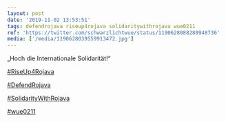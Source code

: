 ```yaml
---
layout: post
date: '2019-11-02 13:53:51'
tags: defendrojava riseup4rojava solidaritywithrojava wue0211
ref: 'https://twitter.com/schwarzlichtwue/status/1190628088280948736'
media: ['/media/1190628039559913472.jpg']
---
```

„Hoch die Internationale Solidarität!“

[#RiseUp4Rojava](/t/riseup4rojava)

[#DefendRojava](/t/defendrojava)

[#SolidarityWithRojava](/t/solidaritywithrojava)

[#wue0211](/t/wue0211) 